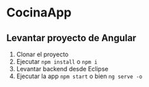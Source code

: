# CocinaApp

## Levantar proyecto de Angular

1. Clonar el proyecto
2. Ejecutar ```npm install``` o ```npm i```
3. Levantar backend desde Eclipse
4. Ejecutar la app ```npm start``` o bien ```ng serve -o```
